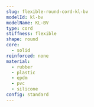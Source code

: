 ```yaml
---
slug: flexible-round-cord-kl-bv
modelId: kl-bv
modelName: KL-BV
type: cord
stiffness: flexible
shape: round
core:
  - solid
reinforced: none
material:
  - rubber
  - plastic
  - epdm
  - pvc
  - silicone
config: standard
---
```

